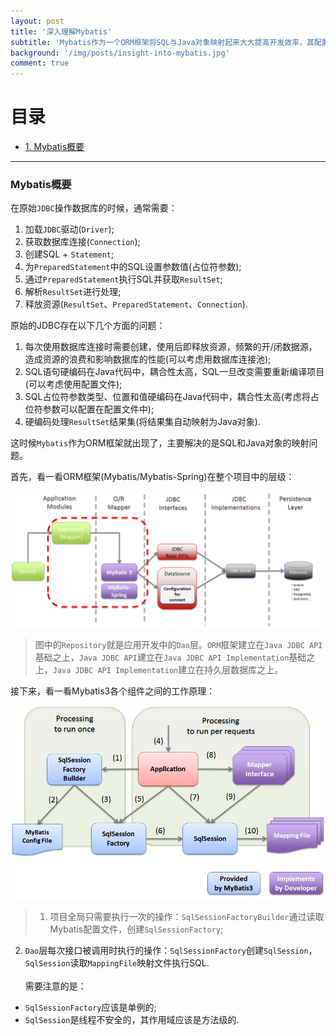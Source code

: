 ```yaml
---
layout: post
title: '深入理解Mybatis'
subtitle: 'Mybatis作为一个ORM框架将SQL与Java对象映射起来大大提高开发效率，其配置和使用相对简单，本文从使用出发试图在源码级别窥探其背后的工作原理。'
background: '/img/posts/insight-into-mybatis.jpg'
comment: true
---
```


# 目录

- [1. Mybatis概要](#1)

---

<h3 id="1">Mybatis概要</h3>

在原始`JDBC`操作数据库的时候，通常需要：

1. 加载`JDBC`驱动(`Driver`);
2. 获取数据库连接(`Connection`);
3. 创建SQL + `Statement`;
4. 为`PreparedStatement`中的SQL设置参数值(占位符参数);
5. 通过`PreparedStatement`执行SQL并获取`ResultSet`;
6. 解析`ResultSet`进行处理;
7. 释放资源(`ResultSet`、`PreparedStatement`、`Connection`).

原始的JDBC存在以下几个方面的问题：

1. 每次使用数据库连接时需要创建，使用后即释放资源，频繁的开/闭数据源，造成资源的浪费和影响数据库的性能(可以考虑用数据库连接池);
2. SQL语句硬编码在Java代码中，耦合性太高，SQL一旦改变需要重新编译项目(可以考虑使用配置文件);
3. SQL占位符参数类型、位置和值硬编码在Java代码中，耦合性太高(考虑将占位符参数可以配置在配置文件中);
4. 硬编码处理`ResultSet`结果集(将结果集自动映射为Java对象).

这时候`Mybatis`作为ORM框架就出现了，主要解决的是SQL和Java对象的映射问题。

首先，看一看ORM框架(Mybatis/Mybatis-Spring)在整个项目中的层级：

![ORM框架层级](/img/posts/how-orm-works-in-application.png "ORM框架层级")

> 图中的`Repository`就是应用开发中的`Dao`层。`ORM`框架建立在`Java JDBC API`基础之上，`Java JDBC API`建立在`Java JDBC API Implementation`基础之上，`Java JDBC API Implementation`建立在持久层数据库之上。

接下来，看一看Mybatis3各个组件之间的工作原理：

![Mybatis工作原理](/img/posts/relation-of-mybatis3-components.png "Mybatis3工作原理")

> 1. 项目全局只需要执行一次的操作：`SqlSessionFactoryBuilder`通过读取Mybatis配置文件，创建`SqlSessionFactory`;
2. `Dao`层每次接口被调用时执行的操作：`SqlSessionFactory`创建`SqlSession`，`SqlSession`读取`MappingFile`映射文件执行SQL.<br><br>
需要注意的是：<br>
- `SqlSessionFactory`应该是单例的;
- `SqlSession`是线程不安全的，其作用域应该是方法级的.

